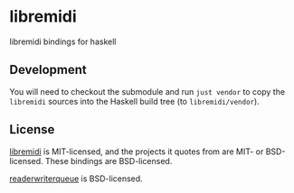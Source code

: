 # libremidi

libremidi bindings for haskell

## Development

You will need to checkout the submodule and run `just vendor` to copy the `libremidi` sources
into the Haskell build tree (to `libremidi/vendor`).

## License

[libremidi](https://github.com/celtera/libremidi) is MIT-licensed, and the projects it quotes from are MIT- or BSD-licensed.
These bindings are BSD-licensed.

[readerwriterqueue](https://github.com/cameron314/readerwriterqueue) is BSD-licensed.
